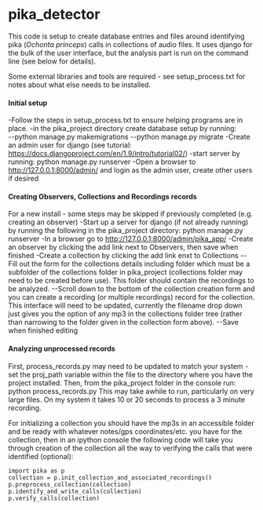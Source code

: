 # pika_detector 
This code is setup to create database entries and files around identifying pika (*Ochonta princeps*) calls in collections of audio files.  It uses django for the bulk of the user interface, but the analysis part is run on the command line (see below for details).

Some external libraries and tools are required - see setup_process.txt for notes about what else needs to be installed.

#### Initial setup
-Follow the steps in setup_process.txt to ensure helping programs are in place.
-in the pika_project directory create database setup by running:  
--python manage.py makemigrations
--python manage.py migrate
-Create an admin user for django (see tutorial: https://docs.djangoproject.com/en/1.9/intro/tutorial02/)
-start server by running: python manage.py runserver
-Open a browser to http://127.0.0.1:8000/admin/ and login as the admin user, create other users if desired


#### Creating Observers, Collections and Recordings records
For a new install - some steps may be skipped if previously completed (e.g. creating an observer)
-Start up a server for django (if not already running) by running the following in the pika_project directory: python manage.py runserver
-In a browser go to http://127.0.0.1:8000/admin/pika_app/
-Create an observer by clicking the add link next to Observers, then save when finished
-Create a collection by clicking the add link enxt to Collections
--Fill out the form for the collections details including folder which must be a subfolder of the collections folder in pika_project (collections folder may need to be created before use).  This folder should contain the recordings to be analyzed.
--Scroll down to the bottom of the collection creation form and you can create a recording (or multiple recordings) record for the collection.  This interface will need to be updated, currently the filename drop down just gives you the option of any mp3 in the collections folder tree (rather than narrowing to the folder given in the collection form above).
--Save when finished editing

#### Analyzing unprocessed records
First, process_records.py may need to be updated to match your system - set the proj_path variable within the file to the directory where you have the project installed.
Then, from the pika_project folder in the console run:
  python process_records.py
This may take awhile to run, particularly on very large files.  On my system it takes 10 or 20 seconds to process a 3 minute recording.

For initializing a collection you should have the mp3s in an accessible folder and be ready with whatever notes/gps coordinates/etc. you have for the collection, then in an ipython console the following code will take you through creation of the collection all the way to verifying the calls that were identified (optional):

    import pika as p
    collection = p.init_collection_and_associated_recordings()
    p.preprocess_collection(collection)
    p.identify_and_write_calls(collection)
    p.verify_calls(collection)

